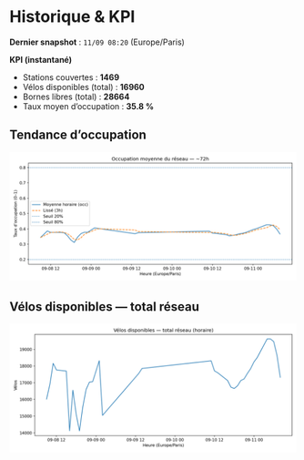 # Historique & KPI

**Dernier snapshot** : `11/09 08:20` (Europe/Paris)

**KPI (instantané)**

- Stations couvertes : **1469**
- Vélos disponibles (total) : **16960**
- Bornes libres (total) : **28664**
- Taux moyen d’occupation : **35.8 %**

## Tendance d’occupation

![Mean occupancy](assets/figs/occupancy_last72h.png)

## Vélos disponibles — total réseau

![Bikes total](assets/figs/bikes_total_last72h.png)
